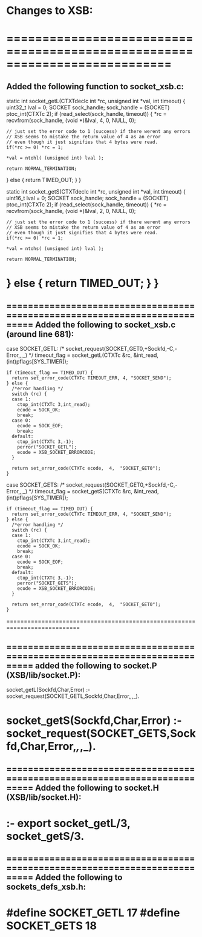 
Changes to XSB:
===========================================================================
===========================================================================
===========================================================================
Added the following function to socket_xsb.c:
---------------------------------------------------------------------------

static int socket_getL(CTXTdeclc int *rc, unsigned int *val, int timeout) {
  uint32_t lval = 0;
  SOCKET sock_handle;
  sock_handle = (SOCKET) ptoc_int(CTXTc 2);
  if (read_select(sock_handle, timeout)) {
    *rc = recvfrom(sock_handle, (void *)&lval, 4, 0, NULL, 0);

    // just set the error code to 1 (success) if there werent any errors
    // XSB seems to mistake the return value of 4 as an error
    // even though it just signifies that 4 bytes were read.
    if(*rc >= 0) *rc = 1;

    *val = ntohl( (unsigned int) lval );

    return NORMAL_TERMINATION;
  } else {
    return TIMED_OUT;
  }
}

static int socket_getS(CTXTdeclc int *rc, unsigned int *val, int timeout) {
  uint16_t lval = 0;
  SOCKET sock_handle;
  sock_handle = (SOCKET) ptoc_int(CTXTc 2);
  if (read_select(sock_handle, timeout)) {
    *rc = recvfrom(sock_handle, (void *)&lval, 2, 0, NULL, 0);

    // just set the error code to 1 (success) if there werent any errors
    // XSB seems to mistake the return value of 4 as an error
    // even though it just signifies that 4 bytes were read.
    if(*rc >= 0) *rc = 1;

    *val = ntohs( (unsigned int) lval );

    return NORMAL_TERMINATION;
  } else {
    return TIMED_OUT;
  }
}
===========================================================================

===========================================================================
Added the following to socket_xsb.c (around line 681):
---------------------------------------------------------------------------

case SOCKET_GETL:
     /* socket_request(SOCKET_GET0,+Sockfd,-C,-Error,_,_,_) */
    timeout_flag = socket_getL(CTXTc &rc, &int_read, (int)pflags[SYS_TIMER]);

    if (timeout_flag == TIMED_OUT) {
      return set_error_code(CTXTc TIMEOUT_ERR, 4, "SOCKET_SEND");
    } else {
      /*error handling */ 
      switch (rc) {
      case 1:
        ctop_int(CTXTc 3,int_read);
        ecode = SOCK_OK;
        break;
      case 0:
        ecode = SOCK_EOF;
        break;
      default:
        ctop_int(CTXTc 3,-1);
        perror("SOCKET_GETL");
        ecode = XSB_SOCKET_ERRORCODE;
      }
         
      return set_error_code(CTXTc ecode,  4,  "SOCKET_GET0");
    }  

case SOCKET_GETS:
     /* socket_request(SOCKET_GET0,+Sockfd,-C,-Error,_,_,_) */
    timeout_flag = socket_getS(CTXTc &rc, &int_read, (int)pflags[SYS_TIMER]);

    if (timeout_flag == TIMED_OUT) {
      return set_error_code(CTXTc TIMEOUT_ERR, 4, "SOCKET_SEND");
    } else {
      /*error handling */ 
      switch (rc) {
      case 1:
        ctop_int(CTXTc 3,int_read);
        ecode = SOCK_OK;
        break;
      case 0:
        ecode = SOCK_EOF;
        break;
      default:
        ctop_int(CTXTc 3,-1);
        perror("SOCKET_GETS");
        ecode = XSB_SOCKET_ERRORCODE;
      }
         
      return set_error_code(CTXTc ecode,  4,  "SOCKET_GET0");
    }  
===========================================================================

===========================================================================
added the following to socket.P (XSB/lib/socket.P):
---------------------------------------------------------------------------

socket_getL(Sockfd,Char,Error) :-
  socket_request(SOCKET_GETL,Sockfd,Char,Error,_,_,_).

socket_getS(Sockfd,Char,Error) :-
  socket_request(SOCKET_GETS,Sockfd,Char,Error,_,_,_).
===========================================================================

===========================================================================
Added the following to socket.H (XSB/lib/socket.H):
---------------------------------------------------------------------------

:- export socket_getL/3, socket_getS/3.
===========================================================================

===========================================================================
Added the following to sockets_defs_xsb.h:
---------------------------------------------------------------------------

#define SOCKET_GETL         17
#define SOCKET_GETS         18
===========================================================================